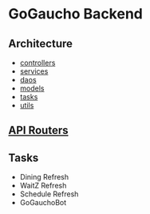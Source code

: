 # GoGaucho Backend

## Architecture

- [controllers](./docs/controllers.md)
- [services](./docs/services.md)
- [daos](./docs/daos.md)
- [models](./docs/models.md)
- [tasks](./docs/tasks.md)
- [utils](./docs/utils.md)

## [API Routers](./docs/api.md)

## Tasks

- Dining Refresh
- WaitZ Refresh
- Schedule Refresh
- GoGauchoBot